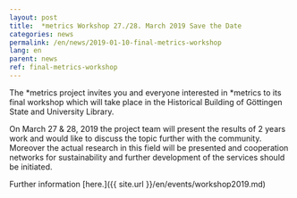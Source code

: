 ```yaml
---
layout: post
title:  *metrics Workshop 27./28. March 2019 Save the Date
categories: news
permalink: /en/news/2019-01-10-final-metrics-workshop
lang: en
parent: news
ref: final-metrics-workshop
---
```


The *metrics project invites you and everyone interested in *metrics to its final workshop which will take place in the Historical Building of Göttingen State and University Library.

On March 27 & 28, 2019 the project team will present the results of 2 years work and would like to discuss the topic further with the community. Moreover the actual research in this field will be presented and cooperation networks for sustainability and further development of the services should be initiated.

Further information [here.]({{ site.url }}/en/events/workshop2019.md)

